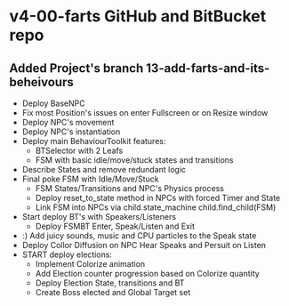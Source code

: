 # v4-00-farts GitHub and BitBucket repo
## Added Project's branch 13-add-farts-and-its-beheivours 
- Deploy BaseNPC
- Fix most Position's issues on enter Fullscreen or on Resize window
- Deploy NPC's movement
- Deploy NPC's instantiation
- Deploy main BehaviourToolkit features:
	- BTSelector with 2 Leafs
	- FSM with basic idle/move/stuck states and transitions
- Describe States and remove redundant logic
- Final poke FSM with Idle/Move/Stuck
	- FSM States/Transitions and NPC's Physics process
	- Deploy reset_to_state method in NPCs with forced Timer and State
	- Link FSM into NPCs via child.state_machine child.find_child(FSM)
- Start deploy BT's with Speakers/Listeners
	- Deploy FSMBT Enter, Speak/Listen and Exit
- :) Add juicy sounds, music and CPU particles to the Speak state
- Deploy Collor Diffusion on NPC Hear Speaks and Persuit on Listen
- START deploy elections:
	- Implement Colorize animation
	- Add Election counter progression based on Colorize quantity
	- Deploy Election State, transitions and BT
	- Create Boss elected and Global Target set
